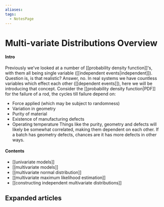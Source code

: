 ```yaml
---
aliases: 
tags:
  - NotesPage
---
```


# Multi-variate Distributions Overview

#### Intro
Previously we've looked at a number of [[probability density function]]'s, with them all being single variable ([[independent events|independent]]). Question is, is that realistic? Answer, no. In real systems we have countless variables which effect each other ([[dependent events]]), here we will be introducing that concept.
Consider the [[probability density function|PDF]] for the failure of a rod, the cycles till failure depend on:
- Force applied (which may be subject to randomness)
- Variation in geometry
- Purity of material
- Existence of manufacturing defects
- Operating temperature
Things like the purity, geometry and defects will likely be somewhat correlated, making them dependent on each other. If a batch has geometry defects, chances are it has more defects in other ways.

#### Contents
- [[univariate models]]
- [[multivariate models]]
- [[multivariate normal distribution]]
- [[multivariate maximum likelihood estimation]]
- [[constructing independent multivariate distributions]]
## Expanded articles
